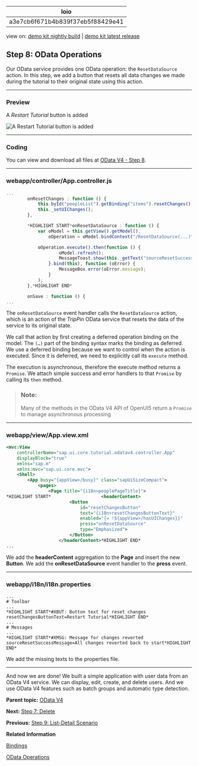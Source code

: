 <!-- loioa3e7cb6f671b4b839f37eb5f88429e41 -->

| loio |
| -----|
| a3e7cb6f671b4b839f37eb5f88429e41 |

<div id="loio">

view on: [demo kit nightly build](https://openui5nightly.hana.ondemand.com/#/topic/a3e7cb6f671b4b839f37eb5f88429e41) | [demo kit latest release](https://openui5.hana.ondemand.com/#/topic/a3e7cb6f671b4b839f37eb5f88429e41)</div>

## Step 8: OData Operations

Our OData service provides one OData operation: the `ResetDataSource` action. In this step, we add a button that resets all data changes we made during the tutorial to their original state using this action.

***

<a name="loioa3e7cb6f671b4b839f37eb5f88429e41__section_bt4_fxc_z1b"/>

### Preview

   
  
<a name="loioa3e7cb6f671b4b839f37eb5f88429e41__fig_ybl_pdx_4cb"/>A *Restart Tutorial* button is added

 ![](loioe518debe1cdc4fcd9f5a6cffd014fbfa_LowRes.png "A Restart Tutorial button is added") 

***

<a name="loioa3e7cb6f671b4b839f37eb5f88429e41__section_tsr_gxc_z1b"/>

### Coding

You can view and download all files at [OData V4 - Step 8](https://openui5.hana.ondemand.com/explored.html#/sample/sap.ui.core.tutorial.odatav4.08/preview).

***

<a name="loioa3e7cb6f671b4b839f37eb5f88429e41__section_pvc_fyc_z1b"/>

### webapp/controller/App.controller.js

``` js
...
		onResetChanges : function () {
			this.byId("peopleList").getBinding("items").resetChanges();
			this._setUIChanges();
		},

		*HIGHLIGHT START*onResetDataSource : function () {
			var oModel = this.getView().getModel(),
				oOperation = oModel.bindContext("/ResetDataSource(...)");

			oOperation.execute().then(function () {
					oModel.refresh();
					MessageToast.show(this._getText("sourceResetSuccessMessage"));
				}.bind(this), function (oError) {
					MessageBox.error(oError.message);
				}
			);
		},*HIGHLIGHT END*

		onSave : function () {
...

```

The `onResetDataSource` event handler calls the `ResetDataSource` action, which is an action of the *TripPin* OData service that resets the data of the service to its original state.

We call that action by first creating a deferred operation binding on the model. The `(…)` part of the binding syntax marks the binding as deferred. We use a deferred binding because we want to control when the action is executed. Since it is deferred, we need to explicitly call its `execute` method.

The execution is asynchronous, therefore the execute method returns a `Promise`. We attach simple success and error handlers to that `Promise` by calling its `then` method.

> ### Note:  
> Many of the methods in the OData V4 API of OpenUI5 return a `Promise` to manage asynchronous processing

***

<a name="loioa3e7cb6f671b4b839f37eb5f88429e41__section_pp2_mxc_z1b"/>

### webapp/view/App.view.xml

``` xml
<mvc:View
	controllerName="sap.ui.core.tutorial.odatav4.controller.App"
	displayBlock="true"
	xmlns="sap.m"
	xmlns:mvc="sap.ui.core.mvc">
	<Shell>
		<App busy="{appView>/busy}" class="sapUiSizeCompact">
			<pages>
				<Page title="{i18n>peoplePageTitle}">
*HIGHLIGHT START*					<headerContent>
						<Button
							id="resetChangesButton"
							text="{i18n>resetChangesButtonText}"
							enabled="{= !${appView>/hasUIChanges}}"
							press="onResetDataSource"
							type="Emphasized">
						</Button>
					</headerContent>*HIGHLIGHT END*
...
```

We add the **headerContent** aggregation to the **Page** and insert the new **Button**. We add the **onResetDataSource** event handler to the **press** event.

***

<a name="loioa3e7cb6f671b4b839f37eb5f88429e41__section_kl4_d1x_4cb"/>

### webapp/i18n/i18n.properties

``` prefs
...
# Toolbar
...
*HIGHLIGHT START*#XBUT: Button text for reset changes
resetChangesButtonText=Restart Tutorial*HIGHLIGHT END*
...
# Messages
...
*HIGHLIGHT START*#XMSG: Message for changes reverted
sourceResetSuccessMessage=All changes reverted back to start*HIGHLIGHT END*
```

We add the missing texts to the properties file.

***

And now we are done! We built a simple application with user data from an OData V4 service. We can display, edit, create, and delete users. And we use OData V4 features such as batch groups and automatic type detection.

**Parent topic:** [OData V4](OData_V4_bcdbde6.md "In this tutorial, we explore how features of OData V4 can be used in OpenUI5. We write a small app that consumes data from an OData V4 service to understand how to access, modify, aggregate, and filter data in an OData V4 model.")

**Next:** [Step 7: Delete](Step_7_Delete_12a0d1e.md "In this step, we make it possible to delete user data.")

**Previous:** [Step 9: List-Detail Scenario](Step_9_List_Detail_Scenario_ec44581.md "In this step we add a detail area with additional information.")

**Related Information**  


[Bindings](Bindings_54e0ddf.md "Bindings connect OpenUI5 view elements to model data, allowing changes in the model to be reflected in the view element and vice versa.")

[OData Operations](OData_Operations_b54f789.md "The OData V4 model supports OData operations (ActionImport, FunctionImport, bound Actions and bound Functions). Unbound parameters are limited to primitive values.")

